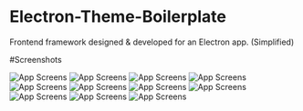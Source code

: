 # Electron-Theme-Boilerplate
Frontend framework designed & developed for an Electron app. (Simplified)

#Screenshots

![App Screens](/repository/screenshots/00.jpg?raw=true "App Screens")
![App Screens](/repository/screenshots/01.jpg?raw=true "App Screens")
![App Screens](/repository/screenshots/02.jpg?raw=true "App Screens")
![App Screens](/repository/screenshots/03.jpg?raw=true "App Screens")
![App Screens](/repository/screenshots/04.jpg?raw=true "App Screens")
![App Screens](/repository/screenshots/mockup_1.jpg?raw=true "App Screens")
![App Screens](/repository/screenshots/mockup_2.jpg?raw=true "App Screens")
![App Screens](/repository/screenshots/mockup_3.jpg?raw=true "App Screens")
![App Screens](/repository/screenshots/mockup_4.jpg?raw=true "App Screens")
![App Screens](/repository/screenshots/mockup_5.jpg?raw=true "App Screens")
![App Screens](/repository/screenshots/mockup_6.jpg?raw=true "App Screens")